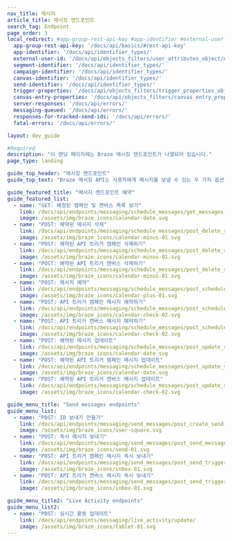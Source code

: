 ```yaml
---
nav_title: 메시지
article_title: 메시징 엔드포인트
search_tag: Endpoint
page_order: 3
local_redirect: #app-group-rest-api-key #app-identifier #external-user-id #segment-identifier #campaign-identifier #canvas-identifier #trigger-properties #canvas-identifier #server-responses #fatal-errors #responses-for-tracked-send-ids #messaging-queued #canvas-entry-properties
  app-group-rest-api-key: '/docs/api/basics/#rest-api-key'
  app-identifier: '/docs/api/identifier_types/'
  external-user-id: '/docs/api/objects_filters/user_attributes_object/#braze-user-profile-fields'
  segment-identifier: '/docs/api/identifier_types/'
  campaign-identifier: '/docs/api/identifier_types/'
  canvas-identifier: '/docs/api/identifier_types/'
  send-identifier: '/docs/api/identifier_types/'
  trigger-properties: '/docs/api/objects_filters/trigger_properties_object'
  canvas-entry-properties: '/docs/api/objects_filters/canvas_entry_properties_object'
  server-responses: '/docs/api/errors/'
  messaging-queued: '/docs/api/errors/'
  responses-for-tracked-send-ids: '/docs/api/errors/'
  fatal-errors: '/docs/api/errors/'

layout: dev_guide

#Required
description: "이 랜딩 페이지에는 Braze 메시징 엔드포인트가 나열되어 있습니다."
page_type: landing

guide_top_header: "메시징 엔드포인트"
guide_top_text: "Braze 메시징 API는 사용자에게 메시지를 보낼 수 있는 두 가지 옵션을 제공합니다. API 요청에 메시지 내용 및 구성을 제공하면 됩니다. <code class='highlighter-rouge'>/messages/send</code> 메시지/스케줄` 엔드포인트. 또는 Braze 대시보드에서 API 트리거 캠페인으로 메시지의 세부 정보를 관리하고 `/campaigns/trigger/send` 및`/campaigns/trigger/schedule` 엔드포인트를 사용하여 언제, 누구에게 전송되는지 제어할 수 있습니다. 다음 섹션에서는 두 가지 방법의 요청 사양에 대해 자세히 설명합니다. <br> <br> 다른 캠페인과 마찬가지로, 특정 사용자가 메시징 API 캠페인을 받을 수 있는 횟수를 제한하려면 Braze 대시보드에서 [재자격 설정](/docs/user_guide/참여 도구/캠페인/빌딩 캠페인/전달 유형/api_트리거된 전달/#재자격-with-api-트리거된 캠페인)을 구성하여 특정 사용자가 메시징 API 캠페인을 받을 수 있는 횟수를 제한하면 됩니다. Braze는 API 요청 횟수에 관계없이 캠페인에 다시 참여하지 않은 사용자에게는 API 메시지를 전달하지 않습니다. <br> <br> 메시지 보내기 엔드포인트를 사용하면 지정된 사용자에게 즉시 메시지를 보낼 수 있습니다. 세그먼트를 타겟팅하는 경우, 요청 기록이 **메시지 활동 로그**에 저장됩니다. 메시지 예약 엔드포인트를 사용하여 지정된 시간에 메시지를 보내고, 이미 예약한 메시지를 수정하거나 취소할 수 있습니다."

guide_featured_title: "메시지 엔드포인트 예약"
guide_featured_list:
  - name: "GET: 예정된 캠페인 및 캔버스 목록 보기"
    link: /docs/api/endpoints/messaging/schedule_messages/get_messages_scheduled/
    image: /assets/img/braze_icons/calendar-date.svg
  - name: "POST: 예약된 메시지 삭제"
    link: /docs/api/endpoints/messaging/schedule_messages/post_delete_scheduled_messages/
    image: /assets/img/braze_icons/calendar-minus-01.svg
  - name: "POST: 예약된 API 트리거 캠페인 삭제하기"
    link: /docs/api/endpoints/messaging/schedule_messages/post_delete_scheduled_triggered_messages/
    image: /assets/img/braze_icons/calendar-minus-01.svg
  - name: "POST: 예약된 API 트리거 캔버스 삭제하기"
    link: /docs/api/endpoints/messaging/schedule_messages/post_delete_scheduled_triggered_canvases/
    image: /assets/img/braze_icons/calendar-minus-01.svg
  - name: "POST: 메시지 예약"
    link: /docs/api/endpoints/messaging/schedule_messages/post_schedule_messages/
    image: /assets/img/braze_icons/calendar-plus-01.svg
  - name: "POST: API 트리거 캠페인 메시지 예약하기"
    link: /docs/api/endpoints/messaging/schedule_messages/post_schedule_triggered_campaigns/
    image: /assets/img/braze_icons/calendar-check-02.svg
  - name: "POST: API 트리거 캔버스 메시지 예약하기"
    link: /docs/api/endpoints/messaging/schedule_messages/post_schedule_triggered_canvases/
    image: /assets/img/braze_icons/calendar-check-02.svg
  - name: "POST: 예약된 메시지 업데이트"
    link: /docs/api/endpoints/messaging/schedule_messages/post_update_scheduled_messages/
    image: /assets/img/braze_icons/calendar-date.svg
  - name: "POST: 예약된 API 트리거 캠페인 메시지 업데이트"
    link: /docs/api/endpoints/messaging/schedule_messages/post_update_scheduled_triggered_campaigns/
    image: /assets/img/braze_icons/calendar-date.svg
  - name: "POST: 예약된 API 트리거 캔버스 메시지 업데이트"
    link: /docs/api/endpoints/messaging/schedule_messages/post_update_scheduled_triggered_canvases/
    image: /assets/img/braze_icons/calendar-check-02.svg

guide_menu_title: "Send messages endpoints"
guide_menu_list:
  - name: "POST: ID 보내기 만들기"
    link: /docs/api/endpoints/messaging/send_messages/post_create_send_ids/
    image: /assets/img/braze_icons/user-square.svg
  - name: "POST: 즉시 메시지 보내기"
    link: /docs/api/endpoints/messaging/send_messages/post_send_messages/
    image: /assets/img/braze_icons/send-01.svg
  - name: "POST: API 트리거 캠페인 메시지 즉시 보내기"
    link: /docs/api/endpoints/messaging/send_messages/post_send_triggered_campaigns/
    image: /assets/img/braze_icons/inbox-01.svg
  - name: "POST: API 트리거 캔버스 메시지 즉시 보내기"
    link: /docs/api/endpoints/messaging/send_messages/post_send_triggered_canvases/
    image: /assets/img/braze_icons/inbox-01.svg

guide_menu_title2: "Live Activity endpoints"
guide_menu_list2:
  - name: "POST: 실시간 활동 업데이트"
    link: /docs/api/endpoints/messaging/live_activity/update/
    image: /assets/img/braze_icons/tablet-01.svg
---
```


